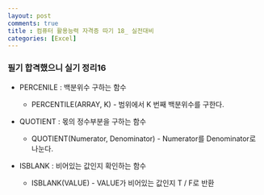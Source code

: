 ```yaml
---
layout: post
comments: true
title : 컴퓨터 활용능력 자격증 따기 18_ 실전대비
categories: [Excel]
---
```


### 필기 합격했으니 실기 정리16


* PERCENILE : 백분위수 구하는 함수
  - PERCENTILE(ARRAY, K) - 범위에서 K 번째 백분위수를 구한다.


* QUOTIENT : 몫의 정수부분을 구하는 함수
  - QUOTIENT(Numerator, Denominator) - Numerator를 Denominator로 나눈다.


* ISBLANK : 비어있는 값인지 확인하는 함수
  - ISBLANK(VALUE) - VALUE가 비어있는 값인지 T / F로 반환

